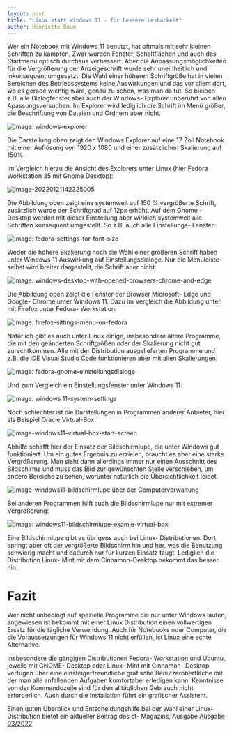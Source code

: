 ```yaml
---
layout: post
title: "Linux statt Windows 11 - für bessere Lesbarkeit"
author: Henriette Baum
---
```



Wer ein Notebook mit Windows 11 benutzt, hat oftmals mit sehr kleinen Schriften zu kämpfen. Zwar wurden Fenster, Schaltflächen und auch das Startmenü optisch durchaus verbessert. Aber die Anpassungsmöglichkeiten für die Vergrößerung der Anzeigeschrift wurde sehr uneinheitlich und inkonsequent umgesetzt. Die Wahl einer höheren Schriftgröße hat in vielen Bereichen des Betriebssystems keine Auswirkungen und das vor allem dort, wo es gerade wichtig wäre, genau zu sehen, was man da tut. So bleiben z.B.  alle Dialogfenster aber auch der Windows- Explorer unberührt von allen Apassungsversuchen. Im Explorer wird lediglich die Schrift im Menü größer, die Beschriftung von Dateien und Ordnern aber nicht.

![image: windows-explorer](/assets/images/win11-linux/image-20220121140309662.png)

Die Darstellung oben zeigt den Windows Explorer auf eine 17 Zoll Notebook mit einer Auflösung von 1920  x 1080 und einer zusätzlichen Skalierung auf 150%.

Im Vergleich hierzu die Ansicht des Explorers unter Linux (hier Fedora Workstation 35 mit Gnome Desktop):

![image-20220121142325005](/assets/images/win11-linux/image-20220121142325005.png)

Die Abbildung oben zeigt eine systemweit auf 150 % vergrößerte Schrift, zusätzlich wurde der Schriftgrad auf 12px erhöht. Auf dem Gnome - Desktop werden mit dieser Einstellung aber wirklich systemweit alle Schriften konsequent umgestellt. So z.B. auch alle Einstellungs- Fenster:



![image: fedora-settings-for-font-size](/assets/images/win11-linux/image-20220121143045886.png)



Weder die höhere Skalierung noch die Wahl einer größeren Schrift haben unter Windows 11 Auswirkung auf Einstellungsdialoge. Nur die Menüleiste selbst wird breiter dargestellt, die Schrift aber nicht:



![image: windows-desktop-with-opened-browsers-chrome-and-edge](/assets/images/win11-linux/image-20220121144518157.png)

Die Abbildung oben zeigt die Fenster der Browser Microsoft- Edge und Google- Chrome unter Windows 11. Dazu im Vergleich die Abbildung unten mit Firefox unter Fedora- Workstation:



![image: firefox-sittings-menu-on-fedora](/assets/images/win11-linux/image-20220121145223397.png)



Natürlich gibt es auch unter Linux einige, insbesondere ältere Programme, die mit den geänderten Schriftgrößen oder der Skalierung nicht gut zurechtkommen. Alle mit der Distribution ausgelieferten Programme und z.B. die IDE Visual Studio Code funktionieren aber mit allen Skalierungen.

![image: fedora-gnome-einstellungsdialoge](/assets/images/win11-linux/image-20220121150323046.png)

Und zum Vergleich ein Einstellungsfenster unter Windows 11:

![image: windows 11-system-settings](/assets/images/win11-linux/image-20220121150832307.png)



Noch schlechter ist die Darstellungen in Programmen anderer Anbieter, hier als Beispiel Oracle Virtual-Box:

![image-windows11-virtual-box-start-screen](/assets/images/win11-linux/image-20220121152641253.png)

Abhilfe schafft hier der Einsatz der Bildschirmlupe, die unter Windows gut funktioniert. Um ein gutes Ergebnis zu erzielen, braucht es aber eine starke Vergrößerung. Man sieht dann allerdings immer nur einen Ausschnitt des Bildschirms und muss das Bild zur gewünschten Stelle verschieben, um andere Bereiche zu sehen, worunter natürlich die Übersichtlichkeit leidet.

![image-windows11-bildschirmlupe über der Computerverwaltung](/assets/images/win11-linux/image-20220121152039719.png)



Bei anderen Programmen hilft auch die Bildschirmlupe nur mit extremer Vergrößerung:

![image: windows11-bildschirmlupe-examle-virtual-box](/assets/images/win11-linux/image-20220121153051344.png)

Eine Bildschirmlupe gibt es übrigens auch bei Linux- Distributionen. Dort springt aber oft der vergrößerte Bildschirm hin und her, was die Benutzung schwierig macht und dadurch nur für kurzen Einsatz taugt.  Lediglich die Distribution Linux- Mint mit dem Cinnamon-Desktop bekommt das besser hin.

# Fazit

Wer nicht unbedingt auf spezielle Programme die nur unter Windows laufen, angewiesen ist bekommt mit einer Linux Distribution einen vollwertigen Ersatz für die tägliche Verwendung. Auch für Notebooks oder Computer, die die Voraussetzungen für Windows 11 nicht erfüllen, ist Linux eine echte Alternative.

Insbesondere die gängigen Distributionen Fedora- Workstation und Ubuntu, jeweils mit GNOME- Desktop oder Linux- Mint  mit Cinnamon- Desktop verfügen über eine einsteigerfreundliche grafische Benutzeroberfläche mit der man alle anfallenden Aufgaben komfortabel erledigen kann. Kenntnisse von der Kommandozeile sind für den alltäglichen Gebrauch nicht erforderlich. Auch durch die Installation führt ein grafischer Assistent.

Einen guten Überblick und Entscheidungshilfe bei der Wahl einer Linux- Distribution bietet ein aktueller Beitrag des ct- Magazins, Ausgabe [Ausgabe 03/2022](https://www.heise.de/ct/artikel/c-t-3-2022-Der-Blick-ins-Heft-mit-Linux-Distributionen-und-smarten-Rauchmeldern-6300685.html)





